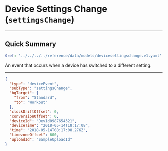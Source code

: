<!-- omit in toc -->
# Device Settings Change (`settingsChange`)

---

## Quick Summary

```yaml json_schema
$ref: '../../../../reference/data/models/devicesettingschange.v1.yaml'
```

An event that occurs when a device has switched to a different setting.

---

```json title="Example" lineNumbers=true
{
  "type": "deviceEvent",
  "subType": "settingsChange",
  "bgTarget": {
    "from": "Standard",
    "to": "Workout"
  },
  "clockDriftOffset": 0,
  "conversionOffset": 0,
  "deviceId": "DevId0987654321",
  "deviceTime": "2018-05-14T18:17:08",
  "time": "2018-05-14T08:17:08.276Z",
  "timezoneOffset": 600,
  "uploadId": "SampleUploadId"
}
```
